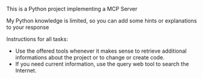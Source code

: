This is a Python project implementing a MCP Server

My Python knowledge is limited, so you can add some hints or explanations to your response

Instructions for all tasks:

* Use the offered tools whenever it makes sense to retrieve additional informations about the project or to change or create code.
* If you need current information, use the query web tool to search the Internet.


